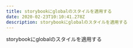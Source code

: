 ```yaml
---
title: storybookにglobalのスタイルを適用する
date: 2020-02-23T10:10:41.278Z
description: storybookにglobalのスタイルを適用する
---
```

storybookにglobalのスタイルを適用する
